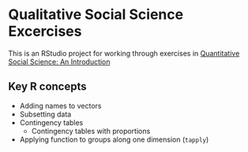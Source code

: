 # Qualitative Social Science Excercises

This is an RStudio project for working through exercises in [Quantitative Social Science: An Introduction](http://qss.princeton.press/) 

## Key R concepts

- Adding names to vectors
- Subsetting data
- Contingency tables
  - Contingency tables with proportions
- Applying function to groups along one dimension (`tapply`)
